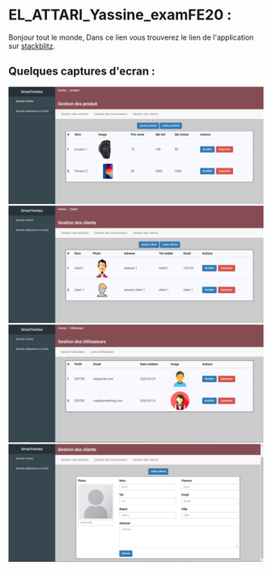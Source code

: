 # EL_ATTARI_Yassine_examFE20 :
Bonjour tout le monde, Dans ce lien vous trouverez le lien de l'application sur [stackblitz](https://stackblitz.com/github/mouncif/DWFE_attari).

## Quelques captures d'ecran :
<img src="https://github.com/mouncif/DWFE_attari/blob/master/images/1.PNG">
<img src="https://github.com/mouncif/DWFE_attari/blob/master/images/2.PNG">
<img src="https://github.com/mouncif/DWFE_attari/blob/master/images/3.PNG">
<img src="https://github.com/mouncif/DWFE_attari/blob/master/images/4.PNG">
